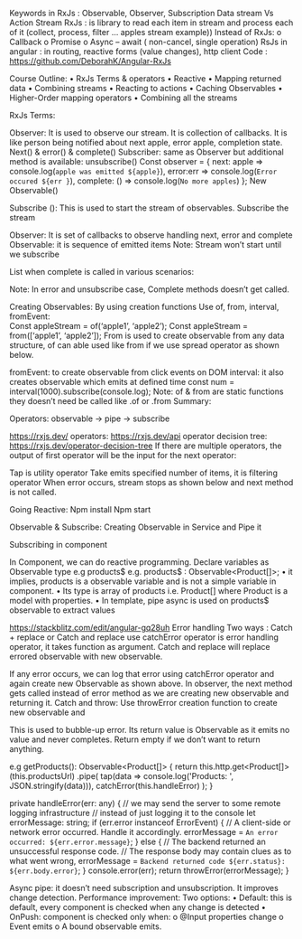 Keywords in RxJs : Observable, Observer, Subscription
Data stream Vs Action Stream
RxJs : is library to read each item in stream and process each of it (collect, process, filter … apples stream example))
Instead of RxJs: 
o	Callback
o	Promise
o	Async – await ( non-cancel, single operation)
 RsJs in angular : in routing, reactive forms (value changes), http client
Code : https://github.com/DeborahK/Angular-RxJs

Course Outline:
•	RxJs Terms & operators
•	Reactive
•	Mapping returned data
•	Combining streams
•	Reacting to actions
•	Caching Observables
•	Higher-Order mapping operators
•	Combining all the streams

RxJs Terms:
 
Observer: 
It is used to observe our stream.
It is collection of callbacks. It is like person being notified about next apple, error apple, completion state.
	Next() & error() & complete()
Subscriber: 
same as Observer but additional method is available: unsubscribe()
Const observer = {
	next: apple => console.log(`apple was emitted ${apple}`),
	error:err => console.log(`Error occured ${err }`),
	complete: () => console.log(`No more apples`)
};
New Observable()
 
Subscribe (): This is used to start the stream of observables.
Subscribe the stream
 
Observer: It is set of callbacks to observe handling next, error and complete
Observable: it is sequence of emitted items
Note: Stream won’t start until we subscribe 
 
List when complete is called in various scenarios:
 
Note: In error and unsubscribe case, Complete methods doesn’t get called.

Creating Observables:
By using creation functions Use of, from, interval, fromEvent:  
	Const appleStream = of(‘apple1’, ‘apple2’);
	Const appleStream = from([‘apple1’, ‘apple2’]);
From is used to create observable from any data structure, 
of can able used like from if we use spread operator as shown below.
 
fromEvent: to create observable from click events on DOM
interval: it also creates observable which emits at defined time 
	const  num = interval(1000).subscribe(console.log);
Note: of & from are static functions they doesn’t need be called like .of or .from
Summary:
 
 

Operators: 
observable -> pipe -> subscribe
 
https://rxjs.dev/
operators: https://rxjs.dev/api
operator decision tree: https://rxjs.dev/operator-decision-tree
If there are multiple operators, the output of first operator will be the input for the next operator:
 
Tap is utility operator
Take emits specified number of items, it is filtering operator
When error occurs, stream stops as shown below and next method is not called.
 

Going Reactive:
Npm install
Npm start




Observable & Subscribe:
Creating Observable in Service and Pipe it
 
Subscribing in component
 
In Component, we can do reactive programming. Declare variables as Observable type e.g products$
e.g.	products$ : Observable<Product[]>; 
•	it implies, products is a observable variable and is not a simple variable in component.
•	Its type is array of products i.e. Product[] where Product is a model with properties.
•	In template, pipe async is used on products$ observable to extract values
 
https://stackblitz.com/edit/angular-gq28uh
Error handling
Two ways : Catch + replace or Catch and replace
use catchError operator is error handling operator, it takes function as argument.
Catch and replace will replace errored observable with new observable.
	 
If any error occurs, we can log that error using catchError operator and again create new Observable as shown above.
In observer, the next method gets called instead of error method as we are creating new observable and returning it.
Catch and throw:
Use throwError creation function to create new observable and 
 
This is used to bubble-up error.
Its return value is Observable<never> as it emits no value and never completes. 
Return empty if we don’t want to return anything.
 
e.g 
  getProducts(): Observable<Product[]> {
    return this.http.get<Product[]>(this.productsUrl)
      .pipe(
        tap(data => console.log('Products: ', JSON.stringify(data))),
        catchError(this.handleError)
      );
  }

private handleError(err: any) {
    // we may send the server to some remote logging infrastructure
    // instead of just logging it to the console
    let errorMessage: string;
    if (err.error instanceof ErrorEvent) {
      // A client-side or network error occurred. Handle it accordingly.
      errorMessage = `An error occurred: ${err.error.message}`;
    } else {
      // The backend returned an unsuccessful response code.
      // The response body may contain clues as to what went wrong,
      errorMessage = `Backend returned code ${err.status}: ${err.body.error}`;
    }
    console.error(err);
    return throwError(errorMessage);
  }

Async pipe: it doesn’t need subscription and unsubscription. It improves change detection.
Performance improvement:
Two options: 
•	Default: this is default, every component is checked when any change is detected
•	OnPush: component is checked only when:
o	@Input properties change
o	Event emits
o	A bound observable emits.
 


